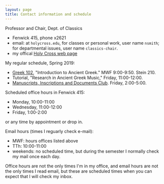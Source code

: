 ```yaml
---
layout: page
title: Contact information and schedule
---
```



Professor and Chair, Dept. of Classics

- Fenwick 415, phone x2621
- email: at `holycross.edu`, for classes or personal work, user name `nsmith`;  for departmental issues, user name `classics-chair`.
- my offical [Holy Cross web page](http://www.holycross.edu/academics/programs/classics/faculty/neel-smith)


My regular schedule, Spring 2019:

-   [Greek 102](http://shot.holycross.edu/courses/IntroGreek/S19/), "Introduction to Ancient Greek."  MWF 9:00-9:50. Stein 210.
-   Tutorial, "Research in Ancient Greek Music," Friday, 11:00-12:00.
-   [Manuscripts, Inscriptions and Documents Club](https://github.io/hcmid).  Friday, 2:00-5:00.

Scheduled office hours in Fenwick 415:

-   Monday, 10:00-11:00
-   Wednesday, 11:00-12:00
-   Friday, 1:00-2:00

or any time by appointment or drop in.

Email hours (times I reguarly check e-mail):

- MWF:  hours offices listed above
- TTh:  10:00-11:00
- weekends: no scheduled time, but during the semester I normally check my mail once each day.

Office hours are not the only times I'm in my office, and email hours are not the only times I read email, but these are scheduled times when you can expect that I will check my inbox.
